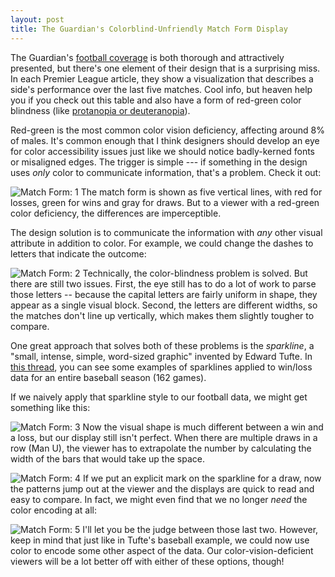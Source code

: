 ```yaml
---
layout: post
title: The Guardian's Colorblind-Unfriendly Match Form Display
---
```


The Guardian's [football coverage](http://www.theguardian.com/football) is both thorough and attractively presented, but there's one element of their design that is a surprising miss. In each Premier League article, they show a visualization that describes a side's performance over the last five matches. Cool info, but heaven help you if you check out this table and also have a form of red-green color blindness (like [protanopia or deuteranopia](http://www.color-blindness.com/deuteranopia-red-green-color-blindness/)).

Red-green is the most common color vision deficiency, affecting around 8% of males. It's common enough that I think designers should develop an eye for color accessibility issues just like we should notice badly-kerned fonts or misaligned edges. The trigger is simple --- if something in the design uses *only* color to communicate information, that's a problem. Check it out:

![Match Form: 1]({{site.img}}/guardianmatchform/1.png)
The match form is shown as five vertical lines, with red for losses, green for wins and gray for draws. But to a viewer with a red-green color deficiency, the differences are imperceptible.

The design solution is to communicate the information with *any* other visual attribute in addition to color. For example, we could change the dashes to letters that indicate the outcome:

![Match Form: 2]({{site.img}}/guardianmatchform/2.png)
Technically, the color-blindness problem is solved. But there are still two issues. First, the eye still has to do a lot of work to parse those letters -- because the capital letters are fairly uniform in shape, they appear as a single visual block. Second, the letters are different widths, so the matches don't line up vertically, which makes them slightly tougher to compare.

One great approach that solves both of these problems is the *sparkline*, a "small, intense, simple, word-sized graphic" invented by Edward Tufte. In [this thread](http://www.edwardtufte.com/bboard/q-and-a-fetch-msg?msg_id=0001OR), you can see some examples of sparklines applied to win/loss data for an entire baseball season (162 games).

If we naively apply that sparkline style to our football data, we might get something like this:

![Match Form: 3]({{site.img}}/guardianmatchform/3.png)
Now the visual shape is much different between a win and a loss, but our display still isn't perfect. When there are multiple draws in a row (Man U), the viewer has to extrapolate the number by calculating the width of the bars that would take up the space.

![Match Form: 4]({{site.img}}/guardianmatchform/4.png)
If we put an explicit mark on the sparkline for a draw, now the patterns jump out at the viewer and the displays are quick to read and easy to compare. In fact, we might even find that we no longer *need* the color encoding at all:

![Match Form: 5]({{site.img}}/guardianmatchform/5.png)
I'll let you be the judge between those last two. However, keep in mind that just like in Tufte's baseball example, we could now use color to encode some other aspect of the data. Our color-vision-deficient viewers will be a lot better off with either of these options, though!
